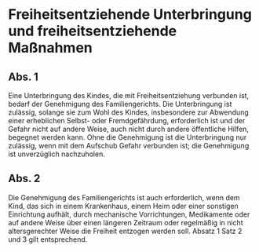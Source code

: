 # Freiheitsentziehende Unterbringung und freiheitsentziehende Maßnahmen



## Abs. 1

 Eine Unterbringung des Kindes, die mit Freiheitsentziehung verbunden ist, bedarf der Genehmigung des Familiengerichts. Die Unterbringung ist zulässig, solange sie zum Wohl des Kindes, insbesondere zur Abwendung einer erheblichen Selbst- oder Fremdgefährdung, erforderlich ist und der Gefahr nicht auf andere Weise, auch nicht durch andere öffentliche Hilfen, begegnet werden kann. Ohne die Genehmigung ist die Unterbringung nur zulässig, wenn mit dem Aufschub Gefahr verbunden ist; die Genehmigung ist unverzüglich nachzuholen.

## Abs. 2

 Die Genehmigung des Familiengerichts ist auch erforderlich, wenn dem Kind, das sich in einem Krankenhaus, einem Heim oder einer sonstigen Einrichtung aufhält, durch mechanische Vorrichtungen, Medikamente oder auf andere Weise über einen längeren Zeitraum oder regelmäßig in nicht altersgerechter Weise die Freiheit entzogen werden soll. Absatz 1 Satz 2 und 3 gilt entsprechend. 

